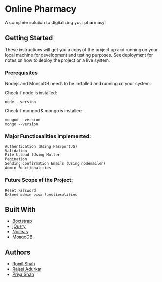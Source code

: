 # Online Pharmacy 
A complete solution to digitalizing your pharmacy!

## Getting Started

These instructions will get you a copy of the project up and running on your local machine for development and testing purposes. See deployment for notes on how to deploy the project on a live system.

### Prerequisites

Nodejs and MongoDB needs to be installed and running on your system. 

Check if node is installed:
```
node --version
```
Check if mongod & mongo is installed:
```
mongod --version
mongo --version
```

### Major Functionalities Implemented:
    Authentication (Using PassportJS)
    Validation
    File Upload (Using Multer)
    Pagination
    Sending confirmation Emails (Using nodemailer)
    Admin Functionalities

### Future Scope of the Project:
	Reset Password
	Extend admin view functionalities
	
## Built With

* [Bootstrap](https://getbootstrap.com/)
* [jQuery](https://jquery.com/)
* [NodeJs](https://nodejs.org/en/)
* [MongoDB](https://www.mongodb.com/)

## Authors

* [Romil Shah](https://github.com/romilshah525/)
* [Rajasi Adurkar](https://github.com/rajasi1999/)
* [Priya Shah](https://github.com/priyashah31)